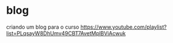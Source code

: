 # blog
criando um blog para o curso https://www.youtube.com/playlist?list=PLqsayW8DhUmv49CBT7AvetMplBViAcwuk
